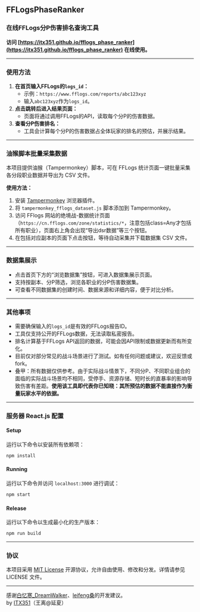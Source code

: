 ## FFLogsPhaseRanker
### 在线FFLogs分P伤害排名查询工具

**访问 [https://itx351.github.io/fflogs_phase_ranker](https://itx351.github.io/fflogs_phase_ranker) 在线使用。**

---

### 使用方法

1. **在首页输入FFLogs的`logs_id`：**
   - 示例：`https://www.fflogs.com/reports/abc123xyz`
   - 输入`abc123xyz`作为`logs_id`。
2. **点击跳转后进入结果页面：**
   - 页面将通过调用FFLogs的API，读取每个分P的伤害数据。
3. **查看分P伤害排名：**
   - 工具会计算每个分P的伤害数据占全体玩家的排名的预估，并展示结果。

---

### 油猴脚本批量采集数据

本项目提供油猴（Tampermonkey）脚本，可在 FFLogs 统计页面一键批量采集各分段职业数据并导出为 CSV 文件。

**使用方法：**
1. 安装 [Tampermonkey](https://www.tampermonkey.net/) 浏览器插件。
2. 将 `tampermonkey_fflogs_dataset.js` 脚本添加到 Tampermonkey。
3. 访问 FFlogs 网站的绝境战-数据统计页面（`https://cn.fflogs.com/zone/statistics/*`，注意包括class=Any才包括所有职业），页面右上角会出现“导出dsr数据”等三个按钮。
4. 在包括对应副本的页面下点击按钮，等待自动采集并下载数据集 CSV 文件。

---

### 数据集展示

- 点击首页下方的“浏览数据集”按钮，可进入数据集展示页面。
- 支持按副本、分P筛选，浏览各职业的分P伤害数据集。
- 可查看不同数据集的创建时间、数据来源和详细内容，便于对比分析。

---

### 其他事项

- 需要确保输入的`logs_id`是有效的FFLogs报告ID。
- 工具仅支持公开的FFLogs数据，无法读取私密报告。
- 排名计算基于FFLogs API返回的数据，可能会因API限制或数据更新而有所变化。
- 目前仅对部分常见的战斗场景进行了测试。如有任何问题或建议，欢迎反馈或fork。
- 叠甲：所有数据仅供参考。由于实际战斗情景下，不同分P、不同职业组合的面临的实际战斗场景均不相同，受停手、资源存储、短时长的直暴率的影响导致伤害有差距。**使用该工具即代表你已知晓：其所预估的数据不能直接作为衡量玩家水平的依据。**

---

### 服务器 React.js 配置

#### Setup

运行以下命令以安装所有依赖项：
```sh
npm install
```

#### Running

运行以下命令并访问 `localhost:3000` 进行调试：
```sh
npm start
```

#### Release

运行以下命令以生成最小化的生产版本：
```sh
npm run build
```

---

### 协议

本项目采用 [MIT License](./LICENSE) 开源协议，允许自由使用、修改和分发。详情请参见 LICENSE 文件。

---

感谢[白忆寒_DreamWalker](https://space.bilibili.com/12348381)、[leifeng桑](https://space.bilibili.com/8900735)的开发建议。  
by [ITX351](https://space.bilibili.com/522021)（王离@延夏）
